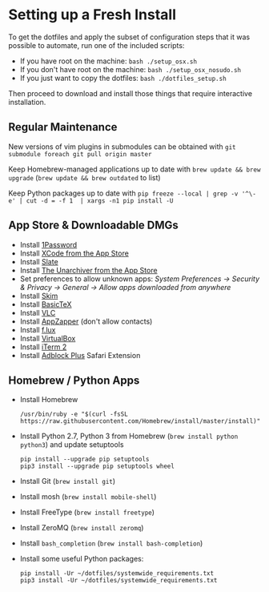# Setting up a Fresh Install

To get the dotfiles and apply the subset of configuration steps that it was possible to automate, run one of the included scripts:

  * If you have root on the machine: `bash ./setup_osx.sh`
  * If you don't have root on the machine: `bash ./setup_osx_nosudo.sh`
  * If you just want to copy the dotfiles: `bash ./dotfiles_setup.sh`

Then proceed to download and install those things that require interactive installation.

## Regular Maintenance

New versions of vim plugins in submodules can be obtained with `git submodule foreach git pull origin master`

Keep Homebrew-managed applications up to date with `brew update && brew upgrade` (`brew update && brew outdated` to list)

Keep Python packages up to date with `pip freeze --local | grep -v '^\-e' | cut -d = -f 1  | xargs -n1 pip install -U`

## App Store & Downloadable DMGs

  - Install [1Password](http://1password.com/)
  - Install [XCode from the App Store](https://developer.apple.com/xcode/downloads/)
  - Install [Slate](https://github.com/jigish/slate)
  - Install [The Unarchiver from the App Store](https://itunes.apple.com/app/the-unarchiver/id425424353)
  - Set preferences to allow unknown apps: *System Preferences -> Security & Privacy -> General -> Allow apps downloaded from anywhere*
  - Install [Skim](http://skim-app.sourceforge.net)
  - Install [BasicTeX](https://tug.org/mactex/morepackages.html)
  - Install [VLC](http://videolan.org)
  - Install [AppZapper](http://appzapper.com) (don't allow contacts)
  - Install [f.lux](http://justgetflux.com) 
  - Install [VirtualBox](https://www.virtualbox.org/wiki/Downloads)
  - Install [iTerm 2](http://iterm2.com/downloads.html)
  - Install [Adblock Plus](https://adblockplus.org) Safari Extension

## Homebrew / Python Apps

  - Install Homebrew

        /usr/bin/ruby -e "$(curl -fsSL https://raw.githubusercontent.com/Homebrew/install/master/install)"`

  - Install Python 2.7, Python 3 from Homebrew (`brew install python python3`) and update setuptools

        pip install --upgrade pip setuptools
        pip3 install --upgrade pip setuptools wheel

  - Install Git (`brew install git`)
  - Install mosh (`brew install mobile-shell`)
  - Install FreeType (`brew install freetype`)
  - Install ZeroMQ (`brew install zeromq`)
  - Install `bash_completion` (`brew install bash-completion`)
  - Install some useful Python packages:

        pip install -Ur ~/dotfiles/systemwide_requirements.txt
        pip3 install -Ur ~/dotfiles/systemwide_requirements.txt
